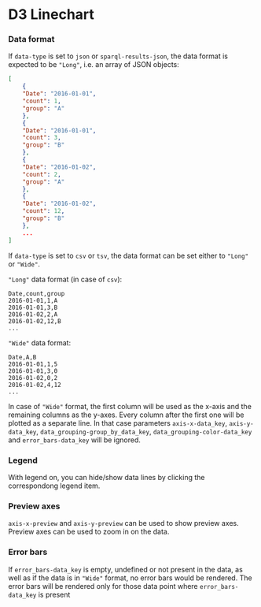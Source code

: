 # D3 Linechart

### Data format

If `data-type` is set to `json` or `sparql-results-json`, the data format is expected to be `"Long"`, i.e. an array of JSON objects:

```json
[
    {
    "Date": "2016-01-01",
    "count": 1,
    "group": "A"
    },
    {
    "Date": "2016-01-01",
    "count": 3,
    "group": "B"
    },
    {
    "Date": "2016-01-02",
    "count": 2,
    "group": "A"
    },
    {
    "Date": "2016-01-02",
    "count": 12,
    "group": "B"
    },
    ...
]
```

If `data-type` is set to `csv` or `tsv`, the data format can be set either to `"Long"` or `"Wide"`.

`"Long"` data format (in case of `csv`):

```csv
Date,count,group
2016-01-01,1,A
2016-01-01,3,B
2016-01-02,2,A
2016-01-02,12,B
...
```

`"Wide"` data format:

```csv
Date,A,B
2016-01-01,1,5
2016-01-01,3,0
2016-01-02,0,2
2016-01-02,4,12
...
```

In case of `"Wide"` format, the first column will be used as the x-axis and the remaining columns as the y-axes. Every column after the first one will be plotted as a separate line.
In that case parameters `axis-x-data_key`, `axis-y-data_key`, `data_grouping-group_by_data_key`, `data_grouping-color-data_key` and `error_bars-data_key` will be ignored.

### Legend

With legend on, you can hide/show data lines by clicking the correspondong legend item.

### Preview axes

`axis-x-preview` and `axis-y-preview` can be used to show preview axes. Preview axes can be used to zoom in on the data.

### Error bars

If `error_bars-data_key` is empty, undefined or not present in the data, as well as if the data is in `"Wide"` format, no error bars would be rendered.
The error bars will be rendered only for those data point where `error_bars-data_key` is present
